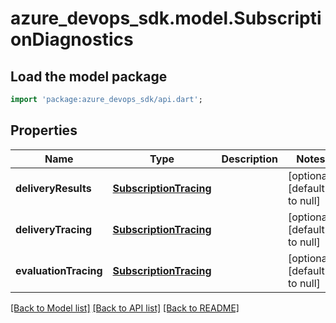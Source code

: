 # azure_devops_sdk.model.SubscriptionDiagnostics

## Load the model package
```dart
import 'package:azure_devops_sdk/api.dart';
```

## Properties
Name | Type | Description | Notes
------------ | ------------- | ------------- | -------------
**deliveryResults** | [**SubscriptionTracing**](SubscriptionTracing.md) |  | [optional] [default to null]
**deliveryTracing** | [**SubscriptionTracing**](SubscriptionTracing.md) |  | [optional] [default to null]
**evaluationTracing** | [**SubscriptionTracing**](SubscriptionTracing.md) |  | [optional] [default to null]

[[Back to Model list]](../README.md#documentation-for-models) [[Back to API list]](../README.md#documentation-for-api-endpoints) [[Back to README]](../README.md)


